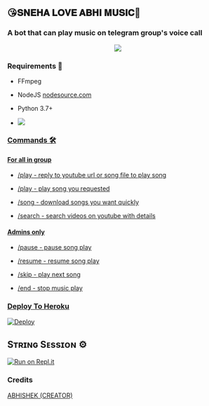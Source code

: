<h2 align="centre">😘𝐒𝐍𝐄𝐇𝐀 𝐋𝐎𝐕𝐄 𝐀𝐁𝐇𝐈 𝐌𝐔𝐒𝐈𝐂🎵</h2>

### A bot that can play music on telegram group's voice call

<p align="center">

  <img src="https://telegra.ph/file/e2985056a4f04fa0cc649.jpg">

</p>

<h3>Requirements 📝</h3>

- FFmpeg

- NodeJS [nodesource.com](https://nodesource.com/)

- Python 3.7+

- <a href="https://t.me/ABHI_NETWORK"><img src="https://img.shields.io/badge/Join-Group%20Support-blue.svg?style=for-the-badge&logo=Telegram">

### Commands 🛠

#### For all in group

- /play - reply to youtube url or song file to play song

- /play <song name> - play song you requested

- /song <song name> - download songs you want quickly

- /search <query> - search videos on youtube with details

#### Admins only

- /pause - pause song play

- /resume - resume song play

- /skip - play next song

- /end - stop music play

### Deploy To Heroku</h4>

[![Deploy](https://www.herokucdn.com/deploy/button.svg)](https://heroku.com/deploy?template=https://github.com/ABHINETWORK1/TEAM-ABHIMUSIC)

## Sᴛʀɪɴɢ Sᴇssɪᴏɴ ⚙️

[![Run on Repl.it](https://repl.it/badge/github/STARKGANG/friday)](https://replit.com/@Botsupport/PatriciaXmusic)

### Credits

[ ABHISHEK (CREATOR)](HTTP://T.ME/SNEHU_IS_MINE)
